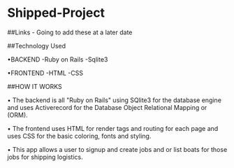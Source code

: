 

# Shipped-Project

##Links 
	- Going to add these at a later date

##Technology Used

•BACKEND 
	-Ruby on Rails -Sqlite3

•FRONTEND 
	-HTML -CSS

##HOW IT WORKS


• The backend is all "Ruby on Rails" using SQlite3 for the database engine and uses Activerecord for the Database Object Relational Mapping or (ORM).


• The frontend uses HTML for render tags and routing for each page and uses CSS for the basic coloring, fonts and styling.


• This app allows a user to signup and create jobs and or list boats for those jobs for shipping logistics.



